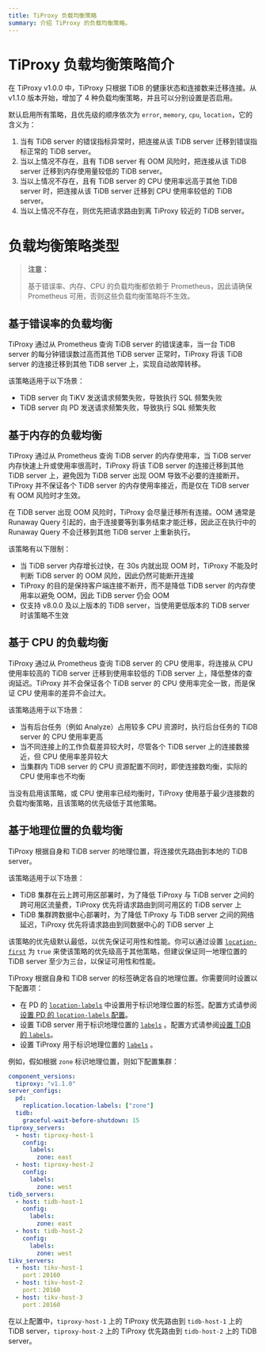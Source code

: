 ```yaml
---
title: TiProxy 负载均衡策略
summary: 介绍 TiProxy 的负载均衡策略。
---
```


# TiProxy 负载均衡策略简介

在 TiProxy v1.0.0 中，TiProxy 只根据 TiDB 的健康状态和连接数来迁移连接。从 v1.1.0 版本开始，增加了 4 种负载均衡策略，并且可以分别设置是否启用。

默认启用所有策略，且优先级的顺序依次为 `error`, `memory`, `cpu`, `location`，它的含义为：

1. 当有 TiDB server 的错误指标异常时，把连接从该 TiDB server 迁移到错误指标正常的 TiDB server。
2. 当以上情况不存在，且有 TiDB server 有 OOM 风险时，把连接从该 TiDB server 迁移到内存使用量较低的 TiDB server。
3. 当以上情况不存在，且有 TiDB server 的 CPU 使用率远高于其他 TiDB server 时，把连接从该 TiDB server 迁移到 CPU 使用率较低的 TiDB server。
4. 当以上情况不存在，则优先把请求路由到离 TiProxy 较近的 TiDB server。

# 负载均衡策略类型

> **注意：**
>
> 基于错误率、内存、CPU 的负载均衡都依赖于 Prometheus，因此请确保 Prometheus 可用，否则这些负载均衡策略将不生效。

## 基于错误率的负载均衡

TiProxy 通过从 Prometheus 查询 TiDB server 的错误速率，当一台 TiDB server 的每分钟错误数过高而其他 TiDB server 正常时，TiProxy 将该 TiDB server 的连接迁移到其他 TiDB server 上，实现自动故障转移。

该策略适用于以下场景：

- TiDB server 向 TiKV 发送请求频繁失败，导致执行 SQL 频繁失败
- TiDB server 向 PD 发送请求频繁失败，导致执行 SQL 频繁失败

## 基于内存的负载均衡

TiProxy 通过从 Prometheus 查询 TiDB server 的内存使用率，当 TiDB server 内存快速上升或使用率很高时，TiProxy 将该 TiDB server 的连接迁移到其他 TiDB server 上，避免因为 TiDB server 出现 OOM 导致不必要的连接断开。TiProxy 并不保证各个 TiDB server 的内存使用率接近，而是仅在 TiDB server 有 OOM 风险时才生效。

在 TiDB server 出现 OOM 风险时，TiProxy 会尽量迁移所有连接。OOM 通常是 Runaway Query 引起的，由于连接要等到事务结束才能迁移，因此正在执行中的 Runaway Query 不会迁移到其他 TiDB server 上重新执行。

该策略有以下限制：

- 当 TiDB server 内存增长过快，在 30s 内就出现 OOM 时，TiProxy 不能及时判断 TiDB server 的 OOM 风险，因此仍然可能断开连接
- TiProxy 的目的是保持客户端连接不断开，而不是降低 TiDB server 的内存使用率以避免 OOM，因此 TiDB server 仍会 OOM
- 仅支持 v8.0.0 及以上版本的 TiDB server，当使用更低版本的 TiDB server 时该策略不生效

## 基于 CPU 的负载均衡

TiProxy 通过从 Prometheus 查询 TiDB server 的 CPU 使用率，将连接从 CPU 使用率较高的 TiDB server 迁移到使用率较低的 TiDB server 上，降低整体的查询延迟。TiProxy 并不会保证各个 TiDB server 的 CPU 使用率完全一致，而是保证 CPU 使用率的差异不会过大。

该策略适用于以下场景：

- 当有后台任务（例如 Analyze）占用较多 CPU 资源时，执行后台任务的 TiDB server 的 CPU 使用率更高
- 当不同连接上的工作负载差异较大时，尽管各个 TiDB server 上的连接数接近，但 CPU 使用率差异较大
- 当集群内 TiDB server 的 CPU 资源配置不同时，即使连接数均衡，实际的 CPU 使用率也不均衡

当没有启用该策略，或 CPU 使用率已经均衡时，TiProxy 使用基于最少连接数的负载均衡策略，且该策略的优先级低于其他策略。

## 基于地理位置的负载均衡

TiProxy 根据自身和 TiDB server 的地理位置，将连接优先路由到本地的 TiDB server。

该策略适用于以下场景：

- TiDB 集群在云上跨可用区部署时，为了降低 TiProxy 与 TiDB server 之间的跨可用区流量费，TiProxy 优先将请求路由到同可用区的 TiDB server 上
- TiDB 集群跨数据中心部署时，为了降低 TiProxy 与 TiDB server 之间的网络延迟，TiProxy 优先将请求路由到同数据中心的 TiDB server 上

该策略的优先级默认最低，以优先保证可用性和性能。你可以通过设置 [`location-first`](/tiproxy/tiproxy-configuration.md#location-first) 为 `true` 来使该策略的优先级高于其他策略，但建议保证同一地理位置的 TiDB server 至少为三台，以保证可用性和性能。

TiProxy 根据自身和 TiDB server 的标签确定各自的地理位置。你需要同时设置以下配置项：

- 在 PD 的 [`location-labels`](/pd-configuration-file.md#location-labels) 中设置用于标识地理位置的标签。配置方式请参阅[设置 PD 的 `location-labels` 配置](/schedule-replicas-by-topology-labels.md#设置-pd-的-location-labels-配置)。
- 设置 TiDB server 用于标识地理位置的 [`labels`](/tidb-configuration-file.md#labels) 。配置方式请参阅[设置 TiDB 的 `labels`](/schedule-replicas-by-topology-labels.md#设置-tidb-的-labels可选)。
- 设置 TiProxy 用于标识地理位置的 [`labels`](/tiproxy/tiproxy-configuration.md#labels) 。

例如，假如根据 `zone` 标识地理位置，则如下配置集群：

```yaml
component_versions:
  tiproxy: "v1.1.0"
server_configs:
  pd:
    replication.location-labels: ["zone"]
  tidb:
    graceful-wait-before-shutdown: 15
tiproxy_servers:
  - host: tiproxy-host-1
    config:
      labels:
        zone: east
  - host: tiproxy-host-2
    config:
      labels:
        zone: west
tidb_servers:
  - host: tidb-host-1
    config:
      labels:
        zone: east
  - host: tidb-host-2
    config:
      labels:
        zone: west
tikv_servers:
  - host: tikv-host-1
    port：20160
  - host: tikv-host-2
    port：20160
  - host: tikv-host-3
    port：20160
```

在以上配置中，`tiproxy-host-1` 上的 TiProxy 优先路由到 `tidb-host-1` 上的 TiDB server，`tiproxy-host-2` 上的 TiProxy 优先路由到 `tidb-host-2` 上的 TiDB server。